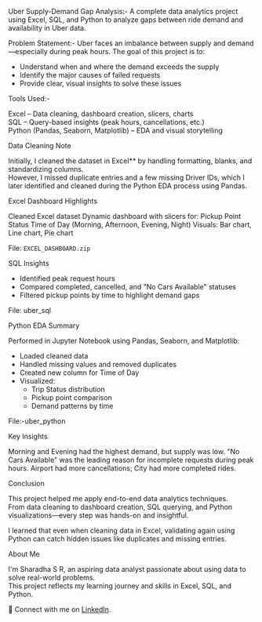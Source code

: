 Uber Supply-Demand Gap Analysis:-
A complete data analytics project using Excel, SQL, and Python to analyze gaps between ride demand and availability in Uber data.

Problem Statement:-
Uber faces an imbalance between supply and demand—especially during peak hours. The goal of this project is to:

- Understand when and where the demand exceeds the supply
- Identify the major causes of failed requests
- Provide clear, visual insights to solve these issues

Tools Used:-

Excel – Data cleaning, dashboard creation, slicers, charts  
SQL – Query-based insights (peak hours, cancellations, etc.)  
Python (Pandas, Seaborn, Matplotlib) – EDA and visual storytelling

Data Cleaning Note

Initially, I cleaned the dataset in Excel** by handling formatting, blanks, and standardizing columns.  
However, I missed duplicate entries and a few missing Driver IDs, which I later identified and cleaned during the Python EDA process using Pandas.

Excel Dashboard Highlights

Cleaned Excel dataset
Dynamic dashboard with slicers for:
Pickup Point
Status
Time of Day (Morning, Afternoon, Evening, Night)
Visuals: Bar chart, Line chart, Pie chart

 File: `EXCEL_DASHBOARD.zip`

SQL Insights

- Identified peak request hours
- Compared completed, cancelled, and "No Cars Available" statuses
- Filtered pickup points by time to highlight demand gaps

File: uber_sql

Python EDA Summary

Performed in Jupyter Notebook using Pandas, Seaborn, and Matplotlib:

- Loaded cleaned data
- Handled missing values and removed duplicates
- Created new column for Time of Day
- Visualized:
  - Trip Status distribution
  - Pickup point comparison
  - Demand patterns by time

File:-uber_python

Key Insights

Morning and Evening had the highest demand, but supply was low.
"No Cars Available" was the leading reason for incomplete requests during peak hours.
Airport had more cancellations; City had more completed rides.
  
 Conclusion

This project helped me apply end-to-end data analytics techniques.  
From data cleaning to dashboard creation, SQL querying, and Python visualizations—every step was hands-on and insightful.

 I learned that even when cleaning data in Excel, validating again using Python can catch hidden issues like duplicates and missing entries.


About Me

I'm Sharadha S R, an aspiring data analyst passionate about using data to solve real-world problems.  
This project reflects my learning journey and skills in Excel, SQL, and Python.

📌 Connect with me on [LinkedIn](https://www.linkedin.com/in/sharadha).
